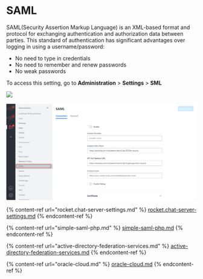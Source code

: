 # SAML

SAML(Security Assertion Markup Language) is an XML-based format and protocol for exchanging authentication and authorization data between parties. This standard of authentication has significant advantages over logging in using a username/password:

* No need to type in credentials
* No need to remember and renew passwords
* No weak passwords

To access this setting, go to **Administration** > **Settings** > **SML**

![](<../../../../.gitbook/assets/administration >)

![](<../../../../.gitbook/assets/image (677).png>)

{% content-ref url="rocket.chat-server-settings.md" %}
[rocket.chat-server-settings.md](rocket.chat-server-settings.md)
{% endcontent-ref %}

{% content-ref url="simple-saml-php.md" %}
[simple-saml-php.md](simple-saml-php.md)
{% endcontent-ref %}

{% content-ref url="active-directory-federation-services.md" %}
[active-directory-federation-services.md](active-directory-federation-services.md)
{% endcontent-ref %}

{% content-ref url="oracle-cloud.md" %}
[oracle-cloud.md](oracle-cloud.md)
{% endcontent-ref %}
